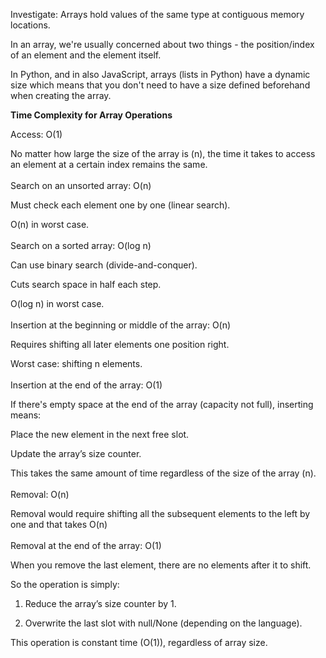 Investigate:
Arrays hold values of the same type at contiguous memory
locations.

In an array, we're usually concerned about two things -
the position/index of an element and the element itself.

In Python, and in also JavaScript, arrays (lists in Python)
have a dynamic size which means that you don't need to have
a size defined beforehand when creating the array.

**Time Complexity for Array Operations**

Access: O(1)

No matter how large the size of the array is (n), the time it
takes to access an element at a certain index remains the same.
<br>
<br>
Search on an unsorted array: O(n)

Must check each element one by one (linear search).

O(n) in worst case.
<br>
<br>
Search on a sorted array: O(log n)

Can use binary search (divide-and-conquer).

Cuts search space in half each step.

O(log n) in worst case.
<br>
<br>
Insertion at the beginning or middle of the array: O(n)

Requires shifting all later elements one position right.

Worst case: shifting n elements.
<br>
<br>
Insertion at the end of the array: O(1)

If there's empty space at the end of the array
(capacity not full), inserting means:

Place the new element in the next free slot.

Update the array’s size counter.

This takes the same amount of time regardless of the size
of the array (n).
<br>
<br>
Removal: O(n)

Removal would require shifting all the subsequent elements
to the left by one and that takes O(n)
<br>
<br>
Removal at the end of the array: O(1)

When you remove the last element, there are no elements after
it to shift.

So the operation is simply:

1. Reduce the array’s size counter by 1.

2. Overwrite the last slot with null/None (depending on the language).

This operation is constant time (O(1)), regardless of array size.
